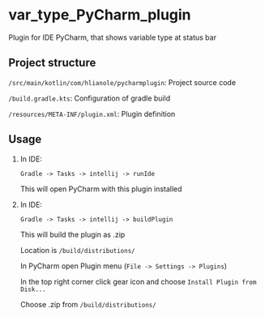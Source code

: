 # var_type_PyCharm_plugin
Plugin for IDE PyCharm, that shows variable type at status bar

## Project structure
`/src/main/kotlin/com/hlianole/pycharmplugin`: Project source code

`/build.gradle.kts`: Configuration of gradle build

`/resources/META-INF/plugin.xml`: Plugin definition

## Usage
1.  In IDE:

    `Gradle -> Tasks -> intellij -> runIde`

    This will open PyCharm with this plugin installed

2.  In IDE:

    `Gradle -> Tasks -> intellij -> buildPlugin`

    This will build the plugin as .zip

    Location is `/build/distributions/`

    In PyCharm open Plugin menu (`File -> Settings -> Plugins`)

    In the top right corner click gear icon and choose `Install Plugin from Disk...`

    Choose .zip from `/build/distributions/`
